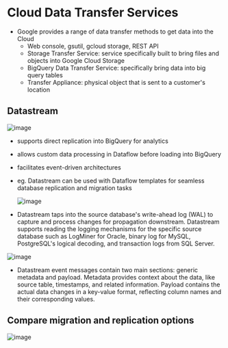 # Cloud Data Transfer Services

- Google provides a range of data transfer methods to get data into the Cloud
  - Web console, gsutil, gcloud storage, REST API
  - Storage Transfer Service: service specifically built to bring files and objects into Google Cloud Storage
  - BigQuery Data Transfer Service: specifically bring data into big query tables
  - Transfer Appliance: physical object that is sent to a customer's location 


## Datastream

![image](https://github.com/user-attachments/assets/ae85c89c-bf75-4e48-b04f-e1d4dce3fa28)

- supports direct replication into BigQuery for analytics
- allows custom data processing in Dataflow before loading into BigQuery
- facilitates event-driven architectures
- eg. Datastream can be used with Dataflow templates for seamless database replication and migration tasks

  ![image](https://github.com/user-attachments/assets/e4612ff7-8c21-4e84-8bf9-58cda20c348f)

- Datastream taps into the source database's write-ahead log (WAL) to capture and process changes for propagation downstream. Datastream supports reading the logging mechanisms for the specific source database such as LogMiner for Oracle, binary log for MySQL, PostgreSQL's logical decoding, and transaction logs from SQL Server.

![image](https://github.com/user-attachments/assets/557041a1-4178-42ce-9bdc-cf9f937c52cf)

- Datastream event messages contain two main sections: generic metadata and payload. Metadata provides context about the data, like source table, timestamps, and related information. Payload contains the actual data changes in a key-value format, reflecting column names and their corresponding values.

## Compare migration and replication options
![image](https://github.com/user-attachments/assets/d84d9a46-1e75-4a87-9691-9610c4091486)
